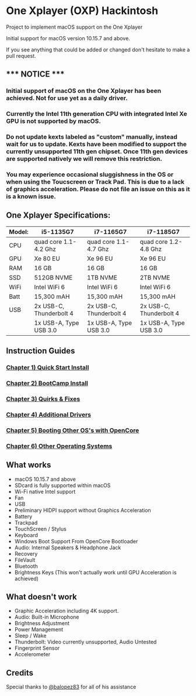 # One Xplayer (OXP) Hackintosh
Project to implement macOS support on the One Xplayer

Initial support for macOS version 10.15.7 and above.

If you see anything that could be added or changed don't hesitate to make a pull request.


## *** NOTICE ***
### Initial support of macOS on the One Xplayer has been achieved. Not for use yet as a daily driver. 
### Currently the Intel 11th generation CPU with integrated Intel Xe GPU is not supported by macOS.
### Do not update kexts labeled as "custom" manually, instead wait for us to update. Kexts have been modified to support the currently unsupported 11th gen chipset. Once 11th gen devices are supported natively we will remove this restriction.
### You may experience occasional sluggishness in the OS or when using the Toucscreen or Track Pad. This is due to a lack of graphics acceleration. Please do not file an issue on this as it is a known issue. 

## One Xplayer Specifications:

| Model: | i5-1135G7 | i7-1165G7 | i7-1185G7 |
|---|----------|----------|----------|
|CPU| quad core 1.1-4.2 Ghz| quad core 1.1-4.7 Ghz| quad core 1.2-4.8 Ghz|
|GPU|Xe 80 EU | Xe 96 EU | Xe 96 EU |
|RAM| 16 GB | 16 GB | 16 GB |
|SSD| 512GB NVME | 1TB NVME | 2TB NVME |
|WiFi| Intel WiFi 6 | Intel WiFi 6 | Intel WiFi 6 |
|Batt| 15,300 mAH | 15,300 mAH | 15,300 mAH |
|USB| 2x USB-C, Thunderbolt 4 | 2x USB-C, Thunderbolt 4 | 2x USB-C, Thunderbolt 4 |
|   | 1x USB-A, Type USB 3.0 | 1x USB-A, Type USB 3.0 | 1x USB-A, Type USB 3.0 |


## Instruction Guides

### [Chapter 1) Quick Start Install](https://github.com/THEDEVIOUS1/One_Mix_Yoga_4_Hackintosh/blob/main/1-QuickStart.md)
### [Chapter 2) BootCamp Install](https://github.com/balopez83/One_Mix_Yoga_4_Hackintosh/blob/main/2-BootCamp.md)
### [Chapter 3) Quirks & Fixes](https://github.com/balopez83/One_Mix_Yoga_4_Hackintosh/blob/main/3-quirks&fixes.md)
### [Chapter 4) Additional Drivers](https://github.com/balopez83/One_Mix_Yoga_4_Hackintosh/blob/main/4-drivers.md)
### [Chapter 5) Booting Other OS's with OpenCore](https://github.com/balopez83/One_Mix_Yoga_4_Hackintosh/blob/main/5-OtherOS%26OC.md)
### [Chapter 6) Other Operating Systems](https://github.com/balopez83/One_Mix_Yoga_4_Hackintosh/blob/main/6-OtherOS.md)


## What works 

- macOS 10.15.7 and above
- SDcard is fully supported within macOS
- Wi-Fi native Intel support
- Fan
- USB
- Preliminary HIDPI support without Graphics Acceleration
- Battery
- Trackpad
- TouchScreen / Stylus
- Keyboard
- Windows Boot Support From OpenCore Bootloader
- Audio: Internal Speakers & Headphone Jack
- Recovery
- FileVault
- Bluetooth
- Brightness Keys (This won't actually work until GPU Acceleration is achieved)



## What doesn't work

- Graphic Acceleration including 4K support.
- Audio: Built-in Microphone
- Brightness Adjustment
- Power Management
- Sleep / Wake
- Thunderbolt: Video currently unsupported, Audio Untested
- Fingerprint Sensor
- Accelerometer


## Credits
Special thanks to [@balopez83](https://github.com/balopez83) for all of his assistance <br>
